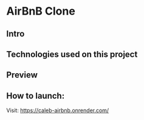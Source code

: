 # AirBnB Clone

## Intro

## Technologies used on this project

## Preview

[airbnb-dbdiagram]: ./READMEs/API-documentation/airbn2b_screenshot.png

## How to launch:

Visit: https://caleb-airbnb.onrender.com/